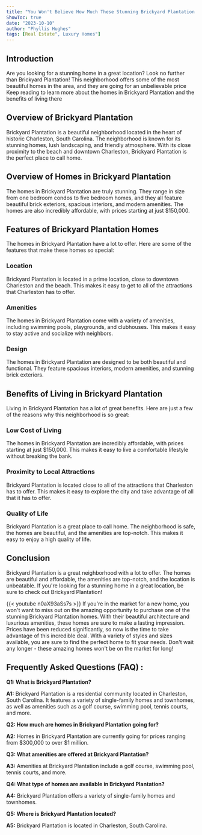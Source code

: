 ```yaml
---
title: "You Won't Believe How Much These Stunning Brickyard Plantation Homes are Going for!"
ShowToc: true 
date: "2023-10-10"
author: "Phyllis Hughes" 
tags: [Real Estate", Luxury Homes"]
---
```

## Introduction

Are you looking for a stunning home in a great location? Look no further than Brickyard Plantation! This neighborhood offers some of the most beautiful homes in the area, and they are going for an unbelievable price Keep reading to learn more about the homes in Brickyard Plantation and the benefits of living there

## Overview of Brickyard Plantation

Brickyard Plantation is a beautiful neighborhood located in the heart of historic Charleston, South Carolina. The neighborhood is known for its stunning homes, lush landscaping, and friendly atmosphere. With its close proximity to the beach and downtown Charleston, Brickyard Plantation is the perfect place to call home.

## Overview of Homes in Brickyard Plantation

The homes in Brickyard Plantation are truly stunning. They range in size from one bedroom condos to five bedroom homes, and they all feature beautiful brick exteriors, spacious interiors, and modern amenities. The homes are also incredibly affordable, with prices starting at just $150,000.

## Features of Brickyard Plantation Homes

The homes in Brickyard Plantation have a lot to offer. Here are some of the features that make these homes so special:

### Location

Brickyard Plantation is located in a prime location, close to downtown Charleston and the beach. This makes it easy to get to all of the attractions that Charleston has to offer.

### Amenities

The homes in Brickyard Plantation come with a variety of amenities, including swimming pools, playgrounds, and clubhouses. This makes it easy to stay active and socialize with neighbors.

### Design

The homes in Brickyard Plantation are designed to be both beautiful and functional. They feature spacious interiors, modern amenities, and stunning brick exteriors.

## Benefits of Living in Brickyard Plantation

Living in Brickyard Plantation has a lot of great benefits. Here are just a few of the reasons why this neighborhood is so great:

### Low Cost of Living

The homes in Brickyard Plantation are incredibly affordable, with prices starting at just $150,000. This makes it easy to live a comfortable lifestyle without breaking the bank.

### Proximity to Local Attractions

Brickyard Plantation is located close to all of the attractions that Charleston has to offer. This makes it easy to explore the city and take advantage of all that it has to offer.

### Quality of Life

Brickyard Plantation is a great place to call home. The neighborhood is safe, the homes are beautiful, and the amenities are top-notch. This makes it easy to enjoy a high quality of life.

## Conclusion

Brickyard Plantation is a great neighborhood with a lot to offer. The homes are beautiful and affordable, the amenities are top-notch, and the location is unbeatable. If you're looking for a stunning home in a great location, be sure to check out Brickyard Plantation!

{{< youtube n0aX93aSs7s >}} 
If you're in the market for a new home, you won't want to miss out on the amazing opportunity to purchase one of the stunning Brickyard Plantation homes. With their beautiful architecture and luxurious amenities, these homes are sure to make a lasting impression. Prices have been reduced significantly, so now is the time to take advantage of this incredible deal. With a variety of styles and sizes available, you are sure to find the perfect home to fit your needs. Don't wait any longer - these amazing homes won't be on the market for long!

## Frequently Asked Questions (FAQ) :
**Q1: What is Brickyard Plantation?**

**A1:** Brickyard Plantation is a residential community located in Charleston, South Carolina. It features a variety of single-family homes and townhomes, as well as amenities such as a golf course, swimming pool, tennis courts, and more.

**Q2: How much are homes in Brickyard Plantation going for?**

**A2:** Homes in Brickyard Plantation are currently going for prices ranging from $300,000 to over $1 million.

**Q3: What amenities are offered at Brickyard Plantation?**

**A3:** Amenities at Brickyard Plantation include a golf course, swimming pool, tennis courts, and more.

**Q4: What type of homes are available in Brickyard Plantation?**

**A4:** Brickyard Plantation offers a variety of single-family homes and townhomes.

**Q5: Where is Brickyard Plantation located?**

**A5:** Brickyard Plantation is located in Charleston, South Carolina.



